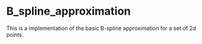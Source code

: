 # B_spline_approximation
This is a implementation of the basic B-spline approximation for a set of 2d points.  
